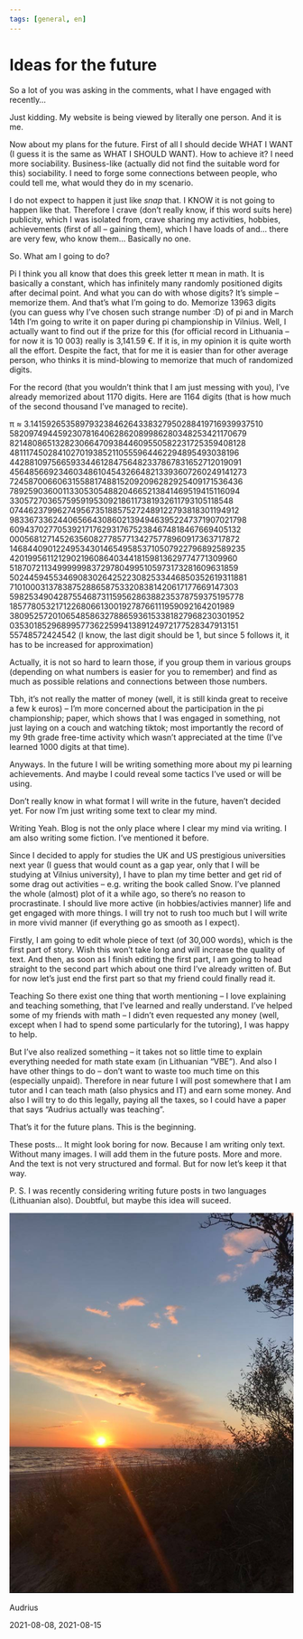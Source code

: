 ```yaml
---
tags: [general, en]
---
```


# Ideas for the future

So a lot of you was asking in the comments, what I have engaged with recently… <!-- truncate -->

Just kidding. My website is being viewed by literally one person. And it is me.

Now about my plans for the future. First of all I should decide WHAT I WANT (I guess it is the same as WHAT I SHOULD WANT). How to achieve it? I need more sociability. Business-like (actually did not find the suitable word for this) sociability. I need to forge some connections between people, who could tell me, what would they do in my scenario.

I do not expect to happen it just like _snap_ that. I KNOW it is not going to happen like that. Therefore I crave (don’t really know, if this word suits here) publicity, which I was isolated from, crave sharing my activities, hobbies, achievements (first of all – gaining them), which I have loads of and… there are very few, who know them… Basically no one.

So. What am I going to do?

Pi
I think you all know that does this greek letter π mean in math. It is basically a constant, which has infinitely many randomly positioned digits after decimal point. And what you can do with whose digits? It’s simple – memorize them. And that’s what I’m going to do. Memorize 13963 digits (you can guess why I’ve chosen such strange number :D) of pi and in March 14th I’m going to write it on paper during pi championship in Vilnius. Well, I actually want to find out if the prize for this (for official record in Lithuania – for now it is 10 003) really is 3,141.59 €. If it is, in my opinion it is quite worth all the effort. Despite the fact, that for me it is easier than for other average person, who thinks it is mind-blowing to memorize that much of randomized digits.

For the record (that you wouldn’t think that I am just messing with you), I’ve already memorized about 1170 digits. Here are 1164 digits (that is how much of the second thousand I’ve managed to recite).

π ≈ 3.14159265358979323846264338327950288419716939937510 58209749445923078164062862089986280348253421170679 82148086513282306647093844609550582231725359408128 48111745028410270193852110555964462294895493038196 44288109756659334461284756482337867831652712019091 45648566923460348610454326648213393607260249141273 72458700660631558817488152092096282925409171536436 78925903600113305305488204665213841469519415116094 33057270365759591953092186117381932611793105118548 07446237996274956735188575272489122793818301194912 98336733624406566430860213949463952247371907021798 60943702770539217176293176752384674818467669405132 00056812714526356082778577134275778960917363717872 14684409012249534301465495853710507922796892589235 42019956112129021960864034418159813629774771309960 51870721134999999837297804995105973173281609631859 50244594553469083026425223082533446850352619311881 71010003137838752886587533208381420617177669147303 59825349042875546873115956286388235378759375195778 18577805321712268066130019278766111959092164201989 38095257201065485863278865936153381827968230301952 03530185296899577362259941389124972177528347913151
55748572424542 (I know, the last digit should be 1, but since 5 follows it, it has to be increased for approximation)

Actually, it is not so hard to learn those, if you group them in various groups (depending on what numbers is easier for you to remember) and find as much as possible relations and connections between those numbers.

Tbh, it’s not really the matter of money (well, it is still kinda great to receive a few k euros) – I’m more concerned about the participation in the pi championship; paper, which shows that I was engaged in something, not just laying on a couch and watching tiktok; most importantly the record of my 9th grade free-time activity which wasn’t appreciated at the time (I’ve learned 1000 digits at that time).

Anyways. In the future I will be writing something more about my pi learning achievements. And maybe I could reveal some tactics I’ve used or will be using.

Don’t really know in what format I will write in the future, haven’t decided yet. For now I’m just writing some text to clear my mind.

Writing
Yeah. Blog is not the only place where I clear my mind via writing. I am also writing some fiction. I’ve mentioned it before.

Since I decided to apply for studies the UK and US prestigious universities next year (I guess that would count as a gap year, only that I will be studying at Vilnius university), I have to plan my time better and get rid of some drag out activities – e.g. writing the book called Snow. I’ve planned the whole (almost) plot of it a while ago, so there’s no reason to procrastinate. I should live more active (in hobbies/activies manner) life and get engaged with more things. I will try not to rush too much but I will write in more vivid manner (if everything go as smooth as I expect).

Firstly, I am going to edit whole piece of text (of 30,000 words), which is the first part of story. Wish this won’t take long and will increase the quality of text. And then, as soon as I finish editing the first part, I am going to head straight to the second part which about one third I’ve already written of. But for now let’s just end the first part so that my friend could finally read it.

Teaching
So there exist one thing that worth mentioning – I love explaining and teaching something, that I’ve learned and really understand. I’ve helped some of my friends with math – I didn’t even requested any money (well, except when I had to spend some particularly for the tutoring), I was happy to help.

But I’ve also realized something – it takes not so little time to explain everything needed for math state exam (in Lithuanian “VBE”). And also I have other things to do – don’t want to waste too much time on this (especially unpaid). Therefore in near future I will post somewhere that I am tutor and I can teach math (also physics and IT) and earn some money. And also I will try to do this legally, paying all the taxes, so I could have a paper that says “Audrius actually was teaching”.

That’s it for the future plans. This is the beginning.

These posts… It might look boring for now. Because I am writing only text. Without many images. I will add them in the future posts. More and more. And the text is not very structured and formal. But for now let’s keep it that way.

P. S. I was recently considering writing future posts in two languages (Lithuanian also). Doubtful, but maybe this idea will suceed.

![photo](./ideas-for-the-future/1.png)

Audrius

2021-08-08, 2021-08-15
